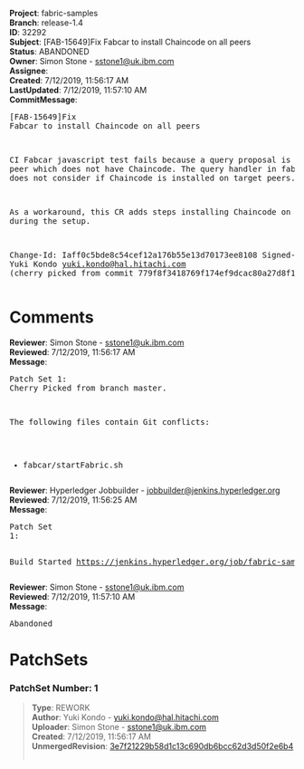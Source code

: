 <strong>Project</strong>: fabric-samples<br><strong>Branch</strong>: release-1.4<br><strong>ID</strong>: 32292<br><strong>Subject</strong>: [FAB-15649]Fix Fabcar to install Chaincode on all peers<br><strong>Status</strong>: ABANDONED<br><strong>Owner</strong>: Simon Stone - sstone1@uk.ibm.com<br><strong>Assignee</strong>:<br><strong>Created</strong>: 7/12/2019, 11:56:17 AM<br><strong>LastUpdated</strong>: 7/12/2019, 11:57:10 AM<br><strong>CommitMessage</strong>:<br><pre>[FAB-15649]Fix Fabcar to install Chaincode on all peers

CI Fabcar javascript test fails because a query proposal is
sent to a peer which does not have Chaincode. The query handler
in fabric-network does not consider if Chaincode is installed on
target peers.

As a workaround, this CR adds steps installing Chaincode
on all peers during the setup.

Change-Id: Iaff0c5bde8c54cef12a176b55e13d70173ee8108
Signed-off-by: Yuki Kondo <yuki.kondo@hal.hitachi.com>
(cherry picked from commit 779f8f3418769f174ef9dcac80a27d8f1a60278b)
</pre><h1>Comments</h1><strong>Reviewer</strong>: Simon Stone - sstone1@uk.ibm.com<br><strong>Reviewed</strong>: 7/12/2019, 11:56:17 AM<br><strong>Message</strong>: <pre>Patch Set 1: Cherry Picked from branch master.

The following files contain Git conflicts:
* fabcar/startFabric.sh</pre><strong>Reviewer</strong>: Hyperledger Jobbuilder - jobbuilder@jenkins.hyperledger.org<br><strong>Reviewed</strong>: 7/12/2019, 11:56:25 AM<br><strong>Message</strong>: <pre>Patch Set 1:

Build Started https://jenkins.hyperledger.org/job/fabric-samples-verify-x86_64/344/</pre><strong>Reviewer</strong>: Simon Stone - sstone1@uk.ibm.com<br><strong>Reviewed</strong>: 7/12/2019, 11:57:10 AM<br><strong>Message</strong>: <pre>Abandoned</pre><h1>PatchSets</h1><h3>PatchSet Number: 1</h3><blockquote><strong>Type</strong>: REWORK<br><strong>Author</strong>: Yuki Kondo - yuki.kondo@hal.hitachi.com<br><strong>Uploader</strong>: Simon Stone - sstone1@uk.ibm.com<br><strong>Created</strong>: 7/12/2019, 11:56:17 AM<br><strong>UnmergedRevision</strong>: [3e7f21229b58d1c13c690db6bcc62d3d50f2e6b4](https://github.com/hyperledger-gerrit-archive/fabric-samples/commit/3e7f21229b58d1c13c690db6bcc62d3d50f2e6b4)<br><br></blockquote>
